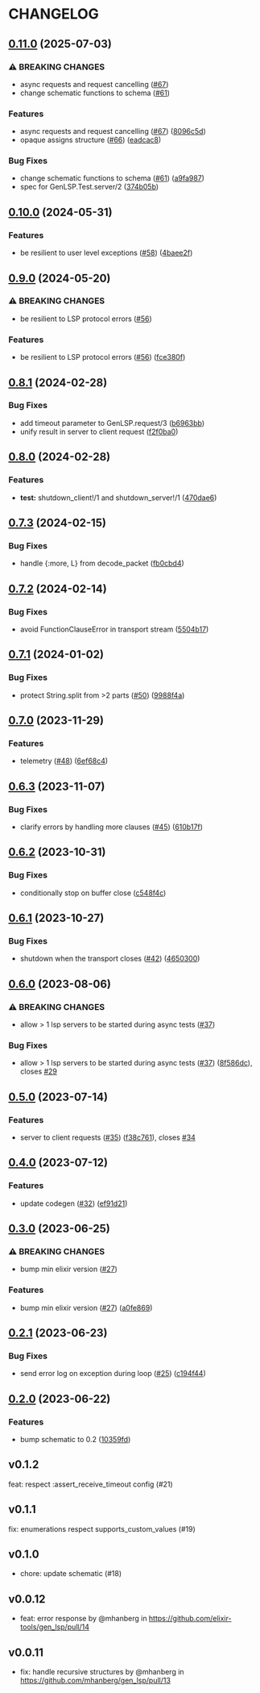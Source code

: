 # CHANGELOG

## [0.11.0](https://github.com/elixir-tools/gen_lsp/compare/v0.10.0...v0.11.0) (2025-07-03)


### ⚠ BREAKING CHANGES

* async requests and request cancelling ([#67](https://github.com/elixir-tools/gen_lsp/issues/67))
* change schematic functions to schema ([#61](https://github.com/elixir-tools/gen_lsp/issues/61))

### Features

* async requests and request cancelling ([#67](https://github.com/elixir-tools/gen_lsp/issues/67)) ([8096c5d](https://github.com/elixir-tools/gen_lsp/commit/8096c5db9d3df7f602fb56bcceb491cd0a25446a))
* opaque assigns structure ([#66](https://github.com/elixir-tools/gen_lsp/issues/66)) ([eadcac8](https://github.com/elixir-tools/gen_lsp/commit/eadcac8daf8db8e1433de5b3430b949d8d468f24))


### Bug Fixes

* change schematic functions to schema ([#61](https://github.com/elixir-tools/gen_lsp/issues/61)) ([a9fa987](https://github.com/elixir-tools/gen_lsp/commit/a9fa98722eba2df4295c7bc0835508c0326f85d1))
* spec for GenLSP.Test.server/2 ([374b05b](https://github.com/elixir-tools/gen_lsp/commit/374b05b4d8391e07d98d829902f30cec1eb8000b))

## [0.10.0](https://github.com/elixir-tools/gen_lsp/compare/v0.9.0...v0.10.0) (2024-05-31)


### Features

* be resilient to user level exceptions ([#58](https://github.com/elixir-tools/gen_lsp/issues/58)) ([4baee2f](https://github.com/elixir-tools/gen_lsp/commit/4baee2fdb24d3cc76e737703e674fb12287acc0d))

## [0.9.0](https://github.com/elixir-tools/gen_lsp/compare/v0.8.1...v0.9.0) (2024-05-20)


### ⚠ BREAKING CHANGES

* be resilient to LSP protocol errors ([#56](https://github.com/elixir-tools/gen_lsp/issues/56))

### Features

* be resilient to LSP protocol errors ([#56](https://github.com/elixir-tools/gen_lsp/issues/56)) ([fce380f](https://github.com/elixir-tools/gen_lsp/commit/fce380fb12faa56bbb83e28a04cbb8ab8612c10f))

## [0.8.1](https://github.com/elixir-tools/gen_lsp/compare/v0.8.0...v0.8.1) (2024-02-28)


### Bug Fixes

* add timeout parameter to GenLSP.request/3 ([b6963bb](https://github.com/elixir-tools/gen_lsp/commit/b6963bbdac99780d90719a2c7edca9fbbb7a401f))
* unify result in server to client request ([f2f0ba0](https://github.com/elixir-tools/gen_lsp/commit/f2f0ba0c217b3a4272dcb4c93bab48a25dd52d9c))

## [0.8.0](https://github.com/elixir-tools/gen_lsp/compare/v0.7.3...v0.8.0) (2024-02-28)


### Features

* **test:** shutdown_client!/1 and shutdown_server!/1 ([470dae6](https://github.com/elixir-tools/gen_lsp/commit/470dae62148b8e77a4734cb1abca1166bfb8bf55))

## [0.7.3](https://github.com/elixir-tools/gen_lsp/compare/v0.7.2...v0.7.3) (2024-02-15)


### Bug Fixes

* handle {:more, L} from decode_packet ([fb0cbd4](https://github.com/elixir-tools/gen_lsp/commit/fb0cbd4ef4b700f2d0dfaefae45c8cc5f73b128c))

## [0.7.2](https://github.com/elixir-tools/gen_lsp/compare/v0.7.1...v0.7.2) (2024-02-14)


### Bug Fixes

* avoid FunctionClauseError in transport stream ([5504b17](https://github.com/elixir-tools/gen_lsp/commit/5504b17c0d214fd3a79755022d54accc2218863a))

## [0.7.1](https://github.com/elixir-tools/gen_lsp/compare/v0.7.0...v0.7.1) (2024-01-02)


### Bug Fixes

* protect String.split from &gt;2 parts ([#50](https://github.com/elixir-tools/gen_lsp/issues/50)) ([9988f4a](https://github.com/elixir-tools/gen_lsp/commit/9988f4aa4b1ca6e8d061ab737ceda231f65c1117))

## [0.7.0](https://github.com/elixir-tools/gen_lsp/compare/v0.6.3...v0.7.0) (2023-11-29)


### Features

* telemetry ([#48](https://github.com/elixir-tools/gen_lsp/issues/48)) ([6ef68c4](https://github.com/elixir-tools/gen_lsp/commit/6ef68c4b939e5a7150a072bb30548d1e0697bf85))

## [0.6.3](https://github.com/elixir-tools/gen_lsp/compare/v0.6.2...v0.6.3) (2023-11-07)


### Bug Fixes

* clarify errors by handling more clauses ([#45](https://github.com/elixir-tools/gen_lsp/issues/45)) ([610b17f](https://github.com/elixir-tools/gen_lsp/commit/610b17f7e9268c1312a2b5131e22919e3e2a06aa))

## [0.6.2](https://github.com/elixir-tools/gen_lsp/compare/v0.6.1...v0.6.2) (2023-10-31)


### Bug Fixes

* conditionally stop on buffer close ([c548f4c](https://github.com/elixir-tools/gen_lsp/commit/c548f4c62a57ee19d5cde3973de22cce73091b4c))

## [0.6.1](https://github.com/elixir-tools/gen_lsp/compare/v0.6.0...v0.6.1) (2023-10-27)


### Bug Fixes

* shutdown when the transport closes ([#42](https://github.com/elixir-tools/gen_lsp/issues/42)) ([4650300](https://github.com/elixir-tools/gen_lsp/commit/465030084dc7700edf149d3e4b6d526380667b62))

## [0.6.0](https://github.com/elixir-tools/gen_lsp/compare/v0.5.0...v0.6.0) (2023-08-06)


### ⚠ BREAKING CHANGES

* allow > 1 lsp servers to be started during async tests ([#37](https://github.com/elixir-tools/gen_lsp/issues/37))

### Bug Fixes

* allow &gt; 1 lsp servers to be started during async tests ([#37](https://github.com/elixir-tools/gen_lsp/issues/37)) ([8f586dc](https://github.com/elixir-tools/gen_lsp/commit/8f586dc2f471af577e6d26f3942fdb2fe15bc42e)), closes [#29](https://github.com/elixir-tools/gen_lsp/issues/29)

## [0.5.0](https://github.com/elixir-tools/gen_lsp/compare/v0.4.0...v0.5.0) (2023-07-14)


### Features

* server to client requests ([#35](https://github.com/elixir-tools/gen_lsp/issues/35)) ([f38c761](https://github.com/elixir-tools/gen_lsp/commit/f38c761496a3fd9b7aee9080451cd42ceef5246d)), closes [#34](https://github.com/elixir-tools/gen_lsp/issues/34)

## [0.4.0](https://github.com/elixir-tools/gen_lsp/compare/v0.3.0...v0.4.0) (2023-07-12)


### Features

* update codegen ([#32](https://github.com/elixir-tools/gen_lsp/issues/32)) ([ef91d21](https://github.com/elixir-tools/gen_lsp/commit/ef91d2167710a680918764ea7777c9b481950e8c))

## [0.3.0](https://github.com/elixir-tools/gen_lsp/compare/v0.2.1...v0.3.0) (2023-06-25)


### ⚠ BREAKING CHANGES

* bump min elixir version ([#27](https://github.com/elixir-tools/gen_lsp/issues/27))

### Features

* bump min elixir version ([#27](https://github.com/elixir-tools/gen_lsp/issues/27)) ([a0fe869](https://github.com/elixir-tools/gen_lsp/commit/a0fe86943fae8c8b8f84e42a74b08187edcdf01d))

## [0.2.1](https://github.com/elixir-tools/gen_lsp/compare/v0.2.0...v0.2.1) (2023-06-23)


### Bug Fixes

* send error log on exception during loop ([#25](https://github.com/elixir-tools/gen_lsp/issues/25)) ([c194f44](https://github.com/elixir-tools/gen_lsp/commit/c194f441378fb265b5551d6b4261040cb49495cc))

## [0.2.0](https://github.com/elixir-tools/gen_lsp/compare/v0.1.2...v0.2.0) (2023-06-22)


### Features

* bump schematic to 0.2 ([10359fd](https://github.com/elixir-tools/gen_lsp/commit/10359fd8b66f70f4ffee5727ebcdd907207c636c))

## v0.1.2

feat: respect :assert_receive_timeout config (#21)

## v0.1.1

fix: enumerations respect supports_custom_values (#19)

## v0.1.0

- chore: update schematic (#18)

## v0.0.12

- feat: error response by @mhanberg in https://github.com/elixir-tools/gen_lsp/pull/14

## v0.0.11

- fix: handle recursive structures by @mhanberg in https://github.com/mhanberg/gen_lsp/pull/13
